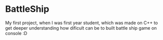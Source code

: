 # BattleShip
My first project, when I was first year student, which was made on C++ to get deeper understanding how dificult can be to built battle ship game on console :D
